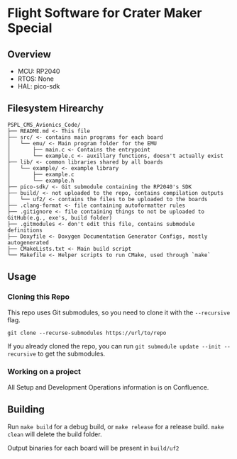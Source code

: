# Flight Software for Crater Maker Special

## Overview
 - MCU: RP2040
 - RTOS: None
 - HAL: pico-sdk

## Filesystem Hirearchy
```
PSPL_CMS_Avionics_Code/
├── README.md <- This file
├── src/ <- contains main programs for each board
│   └── emu/ <- Main program folder for the EMU
│       ├── main.c <- Contains the entrypoint
│       └── example.c <- auxillary functions, doesn't actually exist
├── lib/ <- common libraries shared by all boards
│   └── example/ <- example library
│       ├── example.c
│       └── example.h
├── pico-sdk/ <- Git submodule containing the RP2040's SDK
├── build/ <- not uploaded to the repo, contains compilation outputs
│   └── uf2/ <- contains the files to be uploaded to the boards
├── .clang-format <- file containing autoformatter rules
├── .gitignore <- file containing things to not be uploaded to GitHub(e.g., exe's, build folder)
├── .gitmodules <- don't edit this file, contains submodule definitions
├── Doxyfile <- Doxygen Documentation Generator Configs, mostly autogenerated
├── CMakeLists.txt <- Main build script
└── Makefile <- Helper scripts to run CMake, used through `make`
```

## Usage
### Cloning this Repo
This repo uses Git submodules, so you need to clone it with the `--recursive` flag.
```
git clone --recurse-submodules https://url/to/repo
```

If you already cloned the repo, you can run `git submodule update --init --recursive` to get the submodules.

### Working on a project
All Setup and Development Operations information is on Confluence.

## Building
Run `make build` for a debug build, or `make release` for a release build.
`make clean` will delete the build folder.

Output binaries for each board will be present in `build/uf2`